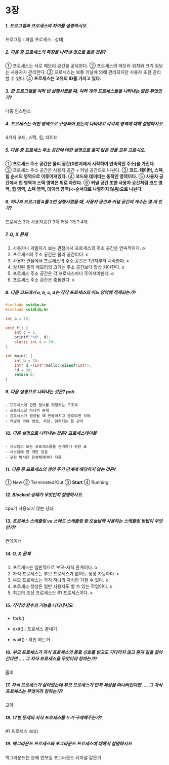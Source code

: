 # 3장
##### 1. 프로그램과 프로세스의 차이를 설명하시오.

프로그램 : 파일
프로세스 : 상태
##### 2. 다음 중 프로세스의 특징을 나타낸 것으로 옳은 것은?
① 프로세스는 서로 메모리 공간을 공유한다.
② 프로세스의 메모리 위치와 크기 정보는 사용자가 관리한다.
③ 프로세스는 보통 커널에 의해 관리되지만 사용자 또한 관리할 수 있다.
④ **프로세스는 고유의 ID를 가지고 있다.**

##### 3. 한 프로그램을 여러 번 실행시켰을 때, 여러 개의 프로세스들을 나타내는 말은 무엇인가?

다중 인스턴스

##### 4. 프로세스는 어떤 영역으로 구성되어 있는지 나타내고 각각의 영역에 대해 설명하시오.
4가지
코드, 스택, 힙, 데이터

##### 5. 다음 중 프로세스 주소 공간에 대한 설명으로 옳지 않은 것을 모두 고르시오.
① **프로세스 주소 공간은 물리 공간(0번지에서 시작하여 연속적인 주소)을 가진다.**
② 프로세스 주소 공간은 사용자 공간 + 커널 공간으로 나뉜다.
③ **코드, 데이터, 스택, 힙 순서의 영역으로 이루어져있다.**
④ **코드와 데이터는 동적인 영역이다.**
⑤ **사용자 공간에서 힙 영역과 스택 영역은 위로 자란다.**
⑥ **커널 공간 또한 사용자 공간처럼 코드 영역, 힙 영역, 스택 영역, 데이터 영역(<-순서대로 나열하지 않음)으로 나뉜다.**
##### 6. 하나의 프로그램 A를 3번 실행시켰을 때, 사용자 공간과 커널 공간의 개수는 몇 개 인가?

프로세스 3개 사용자공간 3개 커널 1개 ?
4개
##### 7. O, X 문제
1. 사용자나 개발자가 보는 관점에서 프로세스의 주소 공간은 연속적이다. o 
2. 프로세스의 주소 공간은 물리 공간이다. x
3. 사용자 관점에서 프로세스의 주소 공간은 1번지부터 시작한다. x
4. 설치된 물리 메모리의 크기는 주소 공간보다 항상 커야한다. x
5. 프로세스 주소 공간은 각 프로세스마다 주어져야한다. o
6. 프로세스 주소 공간은 충돌한다. x

##### 8. 다음 코드에서 a, b, c, d는 각각 프로세스의 어느 영역에 적재되는가?
```C
#include <stdio.h>
#include <stdlib.h>

int a = 10;

void f() {
	int c = 1;
	printf("%d", d);
	static int c = 30;
}

int main() {
	int b = 20;
	int* d =(int*)malloc(sizeof(int));
	*d = 30;
	return 0;
}
```

##### 9. 다음 설명으로 나타내는 것은? pcb
```
- 프로세스에 관한 정보를 저장하는 구조체
- 프로세스당 하나씩 존재
- 프로세스가 생성될 때 만들어지고 종료되면 삭제
- 커널에 의해 생성, 저장, 읽혀지는 등 관리
```

##### 10. 다음 설명으로 나타내는 것은? 프로세스테이블
```
- 시스템의 모든 프로세스들을 관리하기 위한 표
- 시스템에 한 개만 있음
- 구현 방식은 운영체제마다 다름
```

##### 11. 다음 중 프로세스의 생명 주기 단계에 해당하지 않는 것은?
① New
② Terminated/Out
③ **Start**
④ Running

##### 12. Blocked 상태가 무엇인지 설명하시오.
cpu가 사용되지 않는 상태
##### 13. 프로세스 스케줄링 vs 스레드 스케줄링 중 오늘날에 사용하는 스케줄링 방법이 무엇인가?
컨테이너

##### 14. O, X 문제
1. 프로세스는 일반적으로 부모-자식 관계이다. o
2. 자식 프로세스는 부모 프로세스가 없어도 생성 가능하다. x
3. 부모 프로세스는 각각 하나의 자식만 가질 수 있다. x
4. 프로세스 생성은 일반 사용자도 할 수 있는 작업이다. x
5. 최고의 조상 프로세스는 #1 프로세스이다. x

##### 15. 각각의 함수의 기능을 나타내시오.
- fork() 

- exit() : 프로세스 끝내기

- wait() : 확인 하는거 

##### 16. 부모 프로세스가 자식 프로세스의 종료 신호를 받고도 기다리지 않고 혼자 길을 걸어간다면 .... 그 자식 프로세스을 무엇이라 칭하는가?

좀비

##### 17. 자식 프로세스가 살아있는데 부모 프로세스가 먼저 세상을 떠나버린다면 .... 그 자식 프로세스는 무엇이라 칭하는가?

고아
##### 18. 17번 문제의 자식 프로세스를 누가 구제해주는가?
#1 프로세스 init()

##### 19. 백그라운드 프로세스와 포그라운드 프로세스에 대해서 설명하시오.
백그라운드는 눈에 안보임
포그라운드 터미널 같은거
